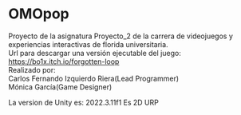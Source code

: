 # OMOpop

Proyecto de la asignatura Proyecto_2 de la carrera de videojuegos y experiencias interactivas de florida universitaria. <br>
Url para descargar una versión ejecutable del juego: https://bo1x.itch.io/forgotten-loop <br>
Realizado por: <br>
  Carlos Fernando Izquierdo Riera(Lead Programmer)<br>
  Mónica García(Game Designer)<br>

La version de Unity es: 2022.3.11f1
Es 2D URP
